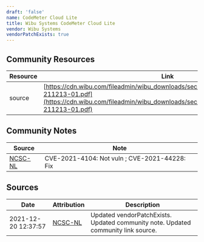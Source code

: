 ```yaml
---
draft: 'false'
name: CodeMeter Cloud Lite
title: Wibu Systems CodeMeter Cloud Lite
vendor: Wibu Systems
vendorPatchExists: true
---
```



## Community Resources
| Resource | Link |
| --- | --- |
| source | [https://cdn.wibu.com/fileadmin/wibu_downloads/security_advisories/Advisory_WIBU-211213-01.pdf](https://cdn.wibu.com/fileadmin/wibu_downloads/security_advisories/Advisory_WIBU-211213-01.pdf) |

## Community Notes
| Source | Note |
| --- | --- |
| [NCSC-NL](https://github.com/NCSC-NL/log4shell/blob/main/software/README.md) | CVE-2021-4104: Not vuln ; CVE-2021-44228: Fix </ul> |

## Sources
| Date | Attribution | Description |
| --- | --- | --- |
| 2021-12-20 12:37:57 | [NCSC-NL](https://github.com/NCSC-NL/log4shell/blob/main/software/README.md) | Updated vendorPatchExists. Updated community note. Updated community link source.  |
